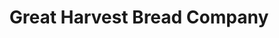 ---
title: "Great Harvest Bread Company"
url: /clackamas/great-harvest-bread-company/
shop: bakery
---